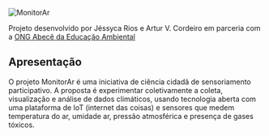 
![MonitorAr](https://drive.google.com/uc?export=view&id=1bMn0m7PamR_itozMg-NlIY7qP-TwBqoT)

Projeto desenvolvido por Jéssyca Rios e Artur V. Cordeiro em parceria com a [ONG Abecê da Educação Ambiental](https://ongabcambiental.com)

## Apresentação
O projeto MonitorAr é uma iniciativa de ciência cidadã de sensoriamento participativo. A proposta é experimentar coletivamente a coleta, visualização e análise de dados climáticos, usando tecnologia aberta com uma plataforma de IoT (internet das coisas) e sensores que medem temperatura do ar, umidade ar, pressão  atmosférica e presença de gases tóxicos.
